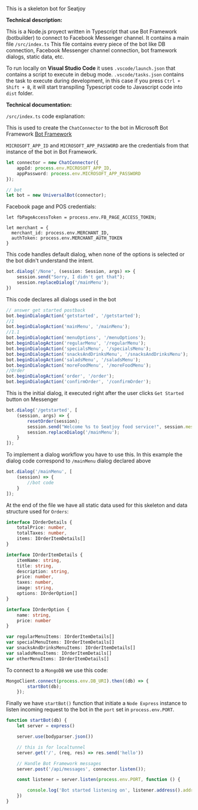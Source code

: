 This is a skeleton bot for Seatjoy

**Technical description:**

This is a Node.js proyect written in Typescript that use Bot Framework (botbuilder) to connect to Facebook Messenger channel.
It contains a main file `/src/index.ts`
This file contains every piece of the bot like DB connection, Facebook Messenger channel connection, bot framework dialogs, static data, etc.

To run locally on **Visual Studio Code** it uses `.vscode/launch.json` that contains a script to execute in debug mode.
`.vscode/tasks.json` contains the task to execute during development, in this case if you press `Ctrl + Shift + B`, it will start transpiling Typescript code to Javascript code into `dist` folder.

**Technical documentation:**

`/src/index.ts` code explanation:

This is used to create the `ChatConnector` to the bot in Microsoft Bot Framework [Bot Framework](https://dev.botframework.com/)

`MICROSOFT_APP_ID` and `MICROSOFT_APP_PASSWORD` are the credentials from that instance of the bot in Bot Framework.
```Typescript
let connector = new ChatConnector({
    appId: process.env.MICROSOFT_APP_ID,
    appPassword: process.env.MICROSOFT_APP_PASSWORD
});

// bot
let bot = new UniversalBot(connector);
```

Facebook page and POS credentials:
```
let fbPageAccessToken = process.env.FB_PAGE_ACCESS_TOKEN;

let merchant = {
  merchant_id: process.env.MERCHANT_ID,
  authToken: process.env.MERCHANT_AUTH_TOKEN
}
```


This code handles default dialog, when none of the options is selected or the bot didn't understand the intent.
```Typescript
bot.dialog('/None', (session: Session, args) => {
    session.send("Sorry, I didn't get that");
    session.replaceDialog('/mainMenu');
})
```

This code declares all dialogs used in the bot
```Typescript
// answer get started postback
bot.beginDialogAction('getstarted', '/getstarted');
//1
bot.beginDialogAction('mainMenu', '/mainMenu');
//1.1
bot.beginDialogAction('menuOptions', '/menuOptions');
bot.beginDialogAction('regularMenu', '/regularMenu');
bot.beginDialogAction('specialsMenu', '/specialsMenu');
bot.beginDialogAction('snacksAndDrinksMenu', '/snacksAndDrinksMenu');
bot.beginDialogAction('saladsMenu', '/saladsMenu');
bot.beginDialogAction('moreFoodMenu', '/moreFoodMenu');
//Order
bot.beginDialogAction('order', '/order');
bot.beginDialogAction('confirmOrder', '/confirmOrder');
```

This is the initial dialog, it executed right after the user clicks `Get Started` button on Messenger
```Typescript
bot.dialog('/getstarted', [
    (session, args) => {
        resetOrder(session);
        session.send("Welcome %s to Seatjoy food service!", session.message.user.name.split(' ')[0]);
        session.replaceDialog('/mainMenu');
    }
]);
```

To implement a dialog workflow you have to use this. In this example the dialog code correspond to `/mainMenu` dialog declared above
```Typescript
bot.dialog('/mainMenu', [
    (session) => {
        //bot code
    }
]);
```

At the end of the file we have all static data used for this skeleton and data structure used for `Orders`:
```Typescript
interface IOrderDetails {
    totalPrice: number,
    totalTaxes: number,
    items: IOrderItemDetails[]
}

interface IOrderItemDetails {
    itemName: string,
    title: string,
    description: string,
    price: number,
    taxes: number,
    image: string,
    options: IOrderOption[]
}

interface IOrderOption {
    name: string,
    price: number
}

var regularMenuItems: IOrderItemDetails[]
var specialMenuItems: IOrderItemDetails[]
var snacksAndDrinksMenuItems: IOrderItemDetails[]
var saladsMenuItems: IOrderItemDetails[]
var otherMenuItems: IOrderItemDetails[]
```

To connect to a `MongoDB` we use this code:
```Typescript
MongoClient.connect(process.env.DB_URI).then((db) => {
        startBot(db);
    });
```


Finally we have `startBot()` function that initiate a `Node Express` instance to listen incoming request to the bot in the `port` set in `process.env.PORT`.

```Typescript
function startBot(db) {
    let server = express()

    server.use(bodyparser.json())

    // this is for localtunnel
    server.get('/', (req, res) => res.send('hello'))

    // Handle Bot Framework messages
    server.post('/api/messages', connector.listen());

    const listener = server.listen(process.env.PORT, function () {

        console.log('Bot started listening on', listener.address().address, listener.address().port);
    })
}
```
